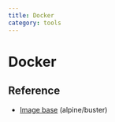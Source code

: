 ```yaml
---
title: Docker
category: tools
---
```


# Docker

## Reference

- [Image base](https://medium.com/swlh/alpine-slim-stretch-buster-jessie-bullseye-bookworm-what-are-the-differences-in-docker-62171ed4531d) (alpine/buster)
